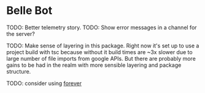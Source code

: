# Belle Bot

TODO: Better telemetry story.
TODO: Show error messages in a channel for the server?

TODO: Make sense of layering in this package. Right now it's set up to use a project build with tsc because
without it build times are ~3x slower due to large number of file imports from google APIs. But there are
probably more gains to be had in the realm with more sensible layering and package structure.

TODO: consider using [forever](https://www.npmjs.com/package/forever)
